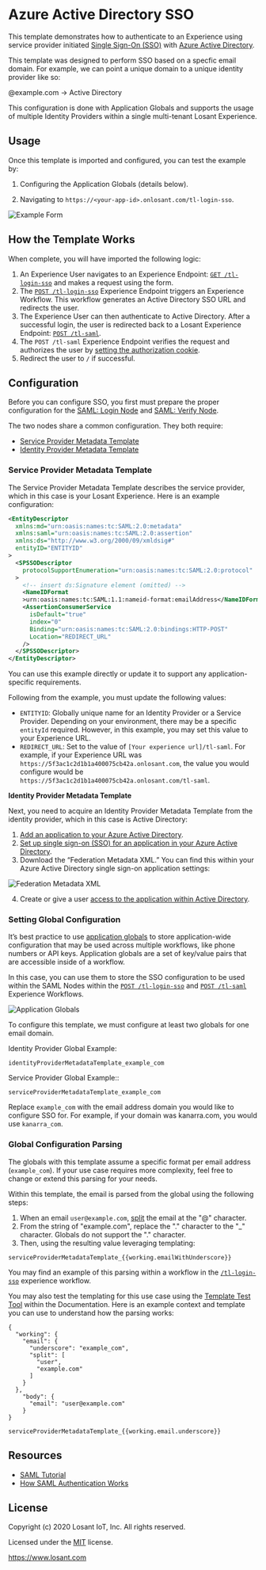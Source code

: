 # Azure Active Directory SSO

This template demonstrates how to authenticate to an Experience using service provider initiated [Single Sign-On (SSO)](https://en.wikipedia.org/wiki/Single_sign-on) with [Azure Active Directory](https://azure.microsoft.com/en-us/services/active-directory/).

This template was designed to perform SSO based on a specfic email domain. For example, we can point a unique domain to a unique identity provider like so:

@example.com -> Active Directory

This configuration is done with Application Globals and supports the usage of multiple Identity Providers within a single multi-tenant Losant Experience.

## Usage

Once this template is imported and configured, you can test the example by:

1. Configuring the Application Globals (details below).

2. Navigating to `https://<your-app-id>.onlosant.com/tl-login-sso`.

![Example Form](./preview.png)

## How the Template Works

When complete, you will have imported the following logic:

1. An Experience User navigates to an Experience Endpoint: [`GET /tl-login-sso`](https://app.losant.com/applications/~exportplaceholderid-application-libraryExperiencesFormsAzureActiveDirectorySso-0~/experience/versions/develop/endpoints/5f997a064e295d0006f1c493/properties) and makes a request using the form.
2. The [`POST /tl-login-sso`](https://app.losant.com/applications/~exportplaceholderid-application-libraryExperiencesFormsAzureActiveDirectorySso-0~/workflows/~exportplaceholderid-flow-postTlLoginSso-0~/develop) Experience Endpoint triggers an Experience Workflow. This workflow generates an Active Directory SSO URL and redirects the user.
3. The Experience User can then authenticate to Active Directory. After a successful login, the user is redirected back to a Losant Experience Endpoint: [`POST /tl-saml`](https://app.losant.com/applications/~exportplaceholderid-application-libraryExperiencesFormsAzureActiveDirectorySso-0~/workflows/~exportplaceholderid-flow-postTlSaml-1~/develop).
4. The `POST /tl-saml` Experience Endpoint verifies the request and authorizes the user by [setting the authorization cookie](/experiences/endpoints/#passing-authorization-tokens).
5. Redirect the user to `/` if successful.

## Configuration

Before you can configure SSO, you first must prepare the proper configuration for the [SAML: Login Node](/workflows/experience/saml-login/) and [SAML: Verify Node](/workflows/experience/saml-verify/).

The two nodes share a common configuration. They both require:

- [Service Provider Metadata Template](/workflows/experience/saml-login/#service-provider-metadata-template)
- [Identity Provider Metadata Template](/workflows/experience/saml-login/#identity-provider-metadata-template)

### Service Provider Metadata Template

The Service Provider Metadata Template describes the service provider, which in this case is your Losant Experience. Here is an example configuration:

```xml
<EntityDescriptor
  xmlns:md="urn:oasis:names:tc:SAML:2.0:metadata"
  xmlns:saml="urn:oasis:names:tc:SAML:2.0:assertion"
  xmlns:ds="http://www.w3.org/2000/09/xmldsig#"
  entityID="ENTITYID"
>
  <SPSSODescriptor
    protocolSupportEnumeration="urn:oasis:names:tc:SAML:2.0:protocol"
  >
    <!-- insert ds:Signature element (omitted) -->
    <NameIDFormat
    >urn:oasis:names:tc:SAML:1.1:nameid-format:emailAddress</NameIDFormat>
    <AssertionConsumerService
      isDefault="true"
      index="0"
      Binding="urn:oasis:names:tc:SAML:2.0:bindings:HTTP-POST"
      Location="REDIRECT_URL"
    />
  </SPSSODescriptor>
</EntityDescriptor>
```

You can use this example directly or update it to support any application-specific requirements.

Following from the example, you must update the following values:

- `ENTITYID`: Globally unique name for an Identity Provider or a Service Provider. Depending on your environment, there may be a specific `entityId` required. However, in this example, you may set this value to your Experience URL.
- `REDIRECT_URL`: Set to the value of `[Your experience url]/tl-saml`. For example, if your Experience URL was `https://5f3ac1c2d1b1a400075cb42a.onlosant.com`, the value you would configure would be `https://5f3ac1c2d1b1a400075cb42a.onlosant.com/tl-saml`.

**Identity Provider Metadata Template**

Next, you need to acquire an Identity Provider Metadata Template from the identity provider, which in this case is Active Directory:

1. [Add an application to your Azure Active Directory](https://docs.microsoft.com/en-us/azure/active-directory/manage-apps/add-application-portal).
2. [Set up single sign-on (SSO) for an application in your Azure Active Directory](https://docs.microsoft.com/en-us/azure/active-directory/manage-apps/add-application-portal-setup-sso).
3. Download the “Federation Metadata XML.” You can find this within your Azure Active Directory single sign-on application settings:

![Federation Metadata XML](./federation-metadata.png)

4. Create or give a user [access to the application within Active Directory](https://docs.microsoft.com/en-us/microsoft-desktop-optimization-pack/appv-v4/how-to-grant-access-to-an-application).

### Setting Global Configuration

It’s best practice to use [application globals](/applications/overview/#application-globals) to store application-wide configuration that may be used across multiple workflows, like phone numbers or API keys. Application globals are a set of key/value pairs that are accessible inside of a workflow.

In this case, you can use them to store the SSO configuration to be used within the SAML Nodes within the [`POST /tl-login-sso`](https://app.losant.com/applications/~exportplaceholderid-application-libraryExperiencesFormsAzureActiveDirectorySso-0~/workflows/~exportplaceholderid-flow-postTlLoginSso-0~/develop) and [`POST /tl-saml`](https://app.losant.com/applications/~exportplaceholderid-application-libraryExperiencesFormsAzureActiveDirectorySso-0~/workflows/~exportplaceholderid-flow-postTlSaml-1~/develop) Experience Workflows.

![Application Globals](./application-globals.png)

To configure this template, we must configure at least two globals for one email domain.

Identity Provider Global Example:

```
identityProviderMetadataTemplate_example_com
```

Service Provider Global Example::

```
serviceProviderMetadataTemplate_example_com
```

Replace `example_com` with the email address domain you would like to configure SSO for. For example, if your domain was kanarra.com, you would use `kanarra_com`.

### Global Configuration Parsing

The globals with this template assume a specific format per email address (`example_com`). If your use case requires more complexity, feel free to change or extend this parsing for your needs.

Within this template, the email is parsed from the global using the following steps:

1. When an email `user@example.com`, [split](https://developer.mozilla.org/en-US/docs/Web/JavaScript/Reference/Global_Objects/String/split) the email at the "@" character.
2. From the string of "example.com", replace the "." character to the "_" character. Globals do not support the "." character.
3. Then, using the resulting value leveraging templating:

```
serviceProviderMetadataTemplate_{{working.emailWithUnderscore}}
```

You may find an example of this parsing within a workflow in the [`/tl-login-sso`](https://app.losant.com/applications/5f99a59fc1a0290006995772/workflows/~exportplaceholderid-flow-postTlLoginSso-0~/develop) experience workflow.

You may also test the templating for this use case using the [Template Test Tool](https://docs.losant.com/template-tester/tool) within the Documentation. Here is an example context and template you can use to understand how the parsing works:

```
{
  "working": {
    "email": {
      "underscore": "example_com",
      "split": [
        "user",
        "example.com"
      ]
    }
  },
    "body": {
      "email": "user@example.com"
    }
}
```

```
serviceProviderMetadataTemplate_{{working.email.underscore}}
```

## Resources

- [SAML Tutorial](https://developers.onelogin.com/saml)
- [How SAML Authentication Works](https://auth0.com/blog/how-saml-authentication-works/)

## License

Copyright (c) 2020 Losant IoT, Inc. All rights reserved.

Licensed under the [MIT](https://github.com/Losant/losant-templates/blob/master/LICENSE.txt) license.

https://www.losant.com
